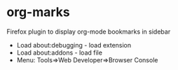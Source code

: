 # org-marks
Firefox plugin to display org-mode bookmarks in sidebar


* Load about:debugging - load extension
* Load about:addons - load file
* Menu: Tools=>Web Developer=>Browser Console

